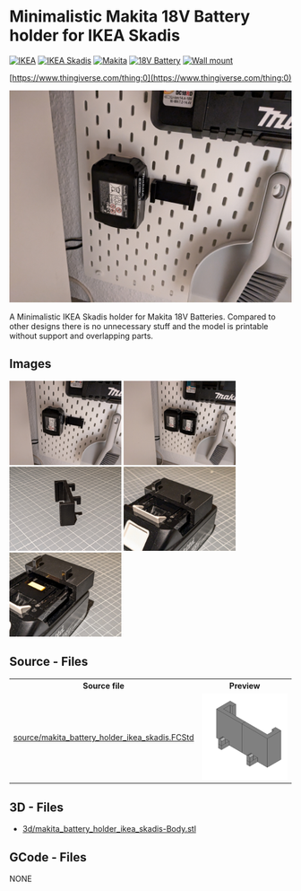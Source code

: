 # Minimalistic Makita 18V Battery holder for IKEA Skadis
[![IKEA](https://img.shields.io/badge/IKEA-024c73)](https://www.thingiverse.com/tag:IKEA)
[![IKEA Skadis](https://img.shields.io/badge/IKEA_Skadis-024c73)](https://www.thingiverse.com/tag:IKEA_Skadis)
[![Makita](https://img.shields.io/badge/Makita-024c73)](https://www.thingiverse.com/tag:Makita)
[![18V Battery](https://img.shields.io/badge/18V_Battery-024c73)](https://www.thingiverse.com/tag:18V_Battery)
[![Wall mount](https://img.shields.io/badge/Wall_mount-024c73)](https://www.thingiverse.com/tag:Wall_mount)

[https://www.thingiverse.com/thing:0](https://www.thingiverse.com/thing:0)


![thumbnail image](img/poc_0.jpg)


A Minimalistic IKEA Skadis holder for Makita 18V Batteries. Compared to other designs there is no unnecessary stuff and the model is printable without support and overlapping parts.

## Images
[<img src="img/poc_0.jpg" alt="img/poc_0.jpg" width="200"/>](img/poc_0.jpg)
[<img src="img/poc_1.jpg" alt="img/poc_1.jpg" width="200"/>](img/poc_1.jpg)
[<img src="img/poc_2.jpg" alt="img/poc_2.jpg" width="200"/>](img/poc_2.jpg)
[<img src="img/poc_3.jpg" alt="img/poc_3.jpg" width="200"/>](img/poc_3.jpg)
[<img src="img/poc_4.jpg" alt="img/poc_4.jpg" width="200"/>](img/poc_4.jpg)

## Source - Files

<table>
  <tr>
    <th>Source file</th>
    <th>Preview</th>
  </tr>
  <tr>
    <td>
        <a href="source/makita_battery_holder_ikea_skadis.FCStd">source/makita_battery_holder_ikea_skadis.FCStd</a>
    </td>
    <td>
        <img src="img/previews/makita_battery_holder_ikea_skadis.png" alt="img/previews/makita_battery_holder_ikea_skadis.png" width="200"/>
    </td>
  </tr>
</table>

## 3D - Files
* [3d/makita_battery_holder_ikea_skadis-Body.stl](3d/makita_battery_holder_ikea_skadis-Body.stl)

## GCode - Files
NONE